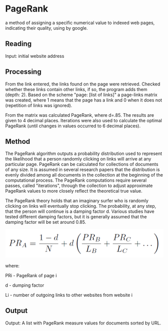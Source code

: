 # PageRank

 a method of assigning a specific numerical value to indexed web pages, indicating their quality, using by google.

## Reading

Input: initial website address

## Processing

From the link entered, the links found on the page were retrieved. Checked whether these links contain other links, if so, the program adds them (depth: 2). Based on the scheme "page: [list of links]" a page-links matrix was created, where 1 means that the page has a link and 0 when it does not (repetition of links was ignored).  

From the matrix was calculated PageRank, where d=.85. The results are given to 4 decimal places. Iterations were also used to calculate the optimal PageRank (until changes in values occurred to 6 decimal places).


## Method

The PageRank algorithm outputs a probability distribution used to represent the likelihood that a person randomly clicking on links will arrive at any particular page. PageRank can be calculated for collections of documents of any size. It is assumed in several research papers that the distribution is evenly divided among all documents in the collection at the beginning of the computational process. The PageRank computations require several passes, called "iterations", through the collection to adjust approximate PageRank values to more closely reflect the theoretical true value.

The PageRank theory holds that an imaginary surfer who is randomly clicking on links will eventually stop clicking. The probability, at any step, that the person will continue is a damping factor d. Various studies have tested different damping factors, but it is generally assumed that the damping factor will be set around 0.85.

![cos](PageRank.PNG)

where:

PRi - PageRank of page i

d - dumping factor
 
Li - number of outgoing links to other websites from website i
## Output

Output: A list with PageRank measure values for documents sorted by URL. 








